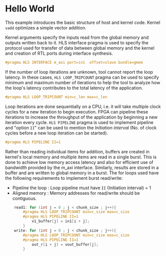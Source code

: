 Hello World
=============
This example introduces the basic structure of host and kernel code. Kernel `vadd` optimizes a simple vector addition.


Kernel arguments specify the inputs read from the global memory and outputs written back to it.
HLS interface pragma is used to specify the protocol used for transfer of data between global memory and the kernel and creation of
RTL ports during interface synthesis.

```c++
#pragma HLS INTERFACE m_axi port=in1  offset=slave bundle=gmem
```

If the number of loop iterations are unknown, tool cannot report the loop latency. In these cases, `HLS LOOP_TRIPCOUNT` pragma can be used to specify minimum and
maximum number of iterations to help the tool to analyze how the loop's latency contributes to the total latency of the application.

```c++
#pragma HLS LOOP_TRIPCOUNT min=c_len max=c_len
```

Loop iterations are done sequentially on a CPU, i.e. it will take multiple clock cycles for a new iteration to begin execution. FPGA can pipeline these iterations
to increase the throughput of the application by beginning a new iteration every cycle. `HLS PIPELINE` pragma is used to implement pipeline and "option `II`" can be
used to mention the *Initiation interval* (No. of clock cycles before a new loop iteration can be started).


```c++
#pragma HLS PIPELINE II=1
```

Rather than reading individual items for addition, buffers are created in kernel's local memory and multiple items are read in a single burst.
This is done to achieve low memory access latency and also for efficient use of bandwidth provided by the m_axi interface.
Similarly, results are stored in a buffer and are written to global memory in a burst.
The for loops used have the following requirements to implement burst read/write:
- Pipeline the loop : Loop pipeline must have `II` (Initiation interval) = 1
- Aligned memory : Memory addresses for read/write should be contiguous.

```c++
    read1: for (int j = 0 ; j < chunk_size ; j++){
        #pragma HLS LOOP_TRIPCOUNT min=c_size max=c_size
        #pragma HLS PIPELINE II=1
            v1_buffer[j] = in1[i + j];
        }
    write: for (int j = 0 ; j < chunk_size ; j++){
        #pragma HLS LOOP_TRIPCOUNT min=c_size max=c_size
        #pragma HLS PIPELINE II=1
            out_r[i + j] = vout_buffer[j];
        }    
```
